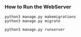 ### How to Run the WebServer

```
python3 manage.py makemigrations
python3 manage.py migrate

python3 manage.py runserver
```